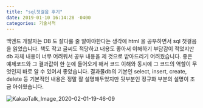 ```yaml
---
title: "sql첫걸음 후기"
date: 2019-01-10 16:14:28 -0400
categories: 기술서적
---
```


백엔드 개발자는 DB 도 잘다룰 줄 알아야한다는 생각에 html 을 공부하면서 sql 첫걸음을 읽었습니다.
책도 작고 글씨도 적당하고 내용도 좋아서 이해하기 부담감이 적었지만 db 자체 내용이 너무 어려워서
공부 내용을 제 것으로 받아드리기 어려웠습니다. 좋은 예제코드와 그 결과값이 한 눈에 들어오게 해서
코드 이해와 동시에 그 코드의 역할이 무엇인지 바로 알 수 있어서 좋았습니다.
결과물db의 기본인 select, insert, create, delete 등
기본적인 내용은 정말 잘 설명해두었지만 뒷부분인 정규화 부분의 설명이 조금 아쉬웠습니다.

![KakaoTalk_Image_2020-02-01-19-46-09](https://user-images.githubusercontent.com/45488643/73590904-8675d180-452b-11ea-847e-a9c0e7711f58.jpeg)
  